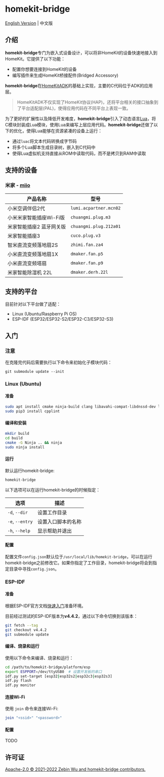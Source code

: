 # homekit-bridge

[English Version](README.md) | 中文版

## 介绍

**homekit-bridge**专门为嵌入式设备设计，可以将非HomeKit的设备快速地接入到HomeKit。它提供了以下功能：

- 配置你想要连接到HomeKit的设备
- 编写插件来生成HomeKit桥接配件(Bridged Accessory)

**homekit-bridge**在[HomeKitADK](https://github.com/apple/HomeKitADK)的基础上实现，主要的C代码位于ADK的应用层。
> HomeKitADK不仅实现了HomeKit协议(HAP)，还将平台相关的接口抽象到了平台适配层(PAL)，使得应用代码在不同平台上表现一致。

为了更好的扩展性以及降低开发难度，**homekit-bridge**引入了动态语言[Lua](https://www.lua.org)，将C模块封装成Lua模块，使用Lua来编写上层应用代码。**homekit-bridge**还做了以下的优化，使得Lua能够在资源紧凑的设备上运行：

- 通过`luac`将文本代码转换成字节码
- 将多个Lua脚本生成目录树，嵌入到C代码中
- 使得Lua虚拟机支持直接从ROM中读取代码，而不是拷贝到RAM中读取

## 支持的设备

### 米家 - [miio](plugins/miio/README_CN.md)

产品名称 | 型号
-|-
小米空调伴侣2代 | `lumi.acpartner.mcn02`
小米米家智能插座Wi-Fi版 | `chuangmi.plug.m3`
米家智能插座2 蓝牙网关版 | `chuangmi.plug.212a01`
米家智能插座3 | `cuco.plug.v3`
智米直流变频落地扇2S | `zhimi.fan.za4`
小米直流变频落地扇1X | `dmaker.fan.p5`
小米直流变频塔扇 | `dmaker.fan.p9`
米家智能除湿机 22L | `dmaker.derh.22l`

## 支持的平台

目前针对以下平台做了适配：

- Linux (Ubuntu/Raspberry Pi OS)
- ESP-IDF (ESP32/ESP32-S2/ESP32-C3/ESP32-S3)

## 入门

### 注意

在克隆完代码后需要执行以下命令来初始化子模块代码：

```
git submodule update --init
```

### Linux (Ubuntu)

#### 准备

```bash
sudo apt install cmake ninja-build clang libavahi-compat-libdnssd-dev libssl-dev python3-pip
sudo pip3 install cpplint
```

#### 编译和安装

```bash
mkdir build
cd build
cmake -G Ninja .. && ninja
sudo ninja install
```

#### 运行

默认运行homekit-bridge:

```bash
homekit-bridge
```

以下选项可以在运行homekit-bridge的时候指定：

选项 | 描述
-|-
`-d`, `--dir` | 设置工作目录
`-e`, `--entry` | 设置入口脚本的名称
`-h`, `--help` | 显示帮助并退出

#### 配置

配置文件`config.json`默认位于`/usr/local/lib/homekit-bridge`，可以在运行homekit-bridge之前修改它。如果你指定了工作目录，homekit-bridge将会到指定目录中寻找`config.json`。

### ESP-IDF

#### 准备

根据ESP-IDF官方文档[快速入门](https://docs.espressif.com/projects/esp-idf/zh_CN/v4.4.2/get-started/index.html)准备环境。

目前经过测试的ESP-IDF版本为**v4.4.2**，通过以下命令切换到该版本：

```bash
git fetch --tag
git checkout v4.4.2
git submodule update
```

#### 编译、烧录和运行

使用以下命令来编译、烧录和运行：

```bash
cd /path/to/homekit-bridge/platform/esp
export ESPPORT=/dev/ttyUSB0  # 设置开发板的串口
idf.py set-target [esp32|esp32s2|esp32c3|esp32s3]
idf.py flash
idf.py monitor
```

#### 连接Wi-Fi

使用 `join` 命令来连接Wi-Fi:

```bash
join "<ssid>" "<password>"
```

#### 配置

TODO

## 许可证

[Apache-2.0 © 2021-2022 Zebin Wu and homekit-bridge contributors.](LICENSE)
